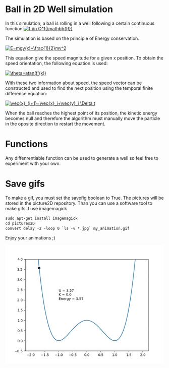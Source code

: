 # Ball in 2D Well simulation

In this simulation, a ball is rolling in a well following a certain continuous function 
<a href="http://www.codecogs.com/eqnedit.php?latex=f&space;\in&space;C^1(\mathbb{R})" target="_blank"><img src="http://latex.codecogs.com/gif.latex?f&space;\in&space;C^1(\mathbb{R})" title="f \in C^1(\mathbb{R})" /></a>

The simulation is based on the principle of Energy conservation. 

<a href="http://www.codecogs.com/eqnedit.php?latex=E=mgy(x)&plus;\frac{1}{2}mv^2" target="_blank"><img src="http://latex.codecogs.com/gif.latex?E=mgy(x)&plus;\frac{1}{2}mv^2" title="E=mgy(x)+\frac{1}{2}mv^2" /></a>
 
This equation give the speed magnitude for a given x position. To obtain the speed orientation, the following equation is used:

<a href="http://www.codecogs.com/eqnedit.php?latex=\theta=atan(f'(x))" target="_blank"><img src="http://latex.codecogs.com/gif.latex?\theta=atan(f'(x))" title="\theta=atan(f'(x))" /></a>

With these two information about speed, the speed vector can be constructed and used to find the next position using the temporal finite difference equation:

<a href="http://www.codecogs.com/eqnedit.php?latex=\vec{x}_{i&plus;1}=\vec{x}_i&plus;\vec{v}_i&space;\Delta&space;t" target="_blank"><img src="http://latex.codecogs.com/gif.latex?\vec{x}_{i&plus;1}=\vec{x}_i&plus;\vec{v}_i&space;\Delta&space;t" title="\vec{x}_{i+1}=\vec{x}_i+\vec{v}_i \Delta t" /></a>

When the ball reaches the highest point of its position, the kinetic energy becomes null and therefore the algorithm must manually move the
particle in the oposite direction to restart the movement.


# Functions
Any diffenrentiable function can be used to generate a well so feel free to experiment with your own.

# Save gifs
To make a gif, you must set the savefig boolean to True. The pictures will be stored in the picture2D repository. Than you can use a software tool to make gifs.
I use imagemagick
```
sudo apt-get install imagemagick
cd pictures2D
convert delay -2 -loop 0 `ls -v *.jpg` my_animation.gif 
```

Enjoy your animations ;)

![Alt Text](https://github.com/gablabc/Numerical_Physics/blob/master/finite_diff/Puit2D/pictures2D/anim.gif)
